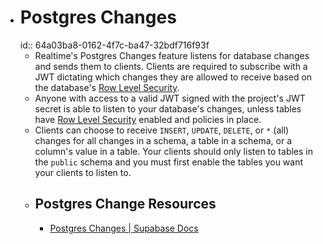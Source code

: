- # Postgres Changes
  id:: 64a03ba8-0162-4f7c-ba47-32bdf716f93f
	- Realtime's Postgres Changes feature listens for database changes and sends them to clients. Clients are required to subscribe with a JWT dictating which changes they are allowed to receive based on the database's [Row Level Security](https://supabase.com/docs/guides/auth/row-level-security).
	- Anyone with access to a valid JWT signed with the project's JWT secret is able to listen to your database's changes, unless tables have [Row Level Security](https://supabase.com/docs/guides/auth/row-level-security) enabled and policies in place.
	- Clients can choose to receive `INSERT`, `UPDATE`, `DELETE`, or `*` (all) changes for all changes in a schema, a table in a schema, or a column's value in a table. Your clients should only listen to tables in the `public` schema and you must first enable the tables you want your clients to listen to.
	- ## Postgres Change Resources
		- [Postgres Changes | Supabase Docs](https://supabase.com/docs/guides/realtime/postgres-changes)